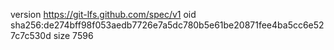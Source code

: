 version https://git-lfs.github.com/spec/v1
oid sha256:de274bff98f053aedb7726e7a5dc780b5e61be20871fee4ba5cc6e527c7c530d
size 7596
